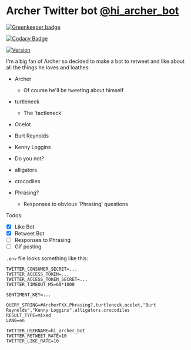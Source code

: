 # Archer Twitter bot [@hi_archer_bot](https://twitter.com/hi_archer_bot)

[![Greenkeeper badge](https://badges.greenkeeper.io/spences10/archer-twitter-bot.svg)](https://greenkeeper.io/)

[![Codacy Badge](https://api.codacy.com/project/badge/Grade/4ac9a8c2c30a4b09af042d95d1bac8ac)](https://www.codacy.com/app/spences10/archer-twitter-bot?utm_source=github.com&utm_medium=referral&utm_content=spences10/archer-twitter-bot&utm_campaign=badger)

[![Version][licence-badge]][licence-link]

I'm a big fan of Archer so decided to make a bot to retweet and like about all the things he loves and loathes:

- Archer
    * Of course he'll be tweeting about himself
- turtleneck
    * The 'tactleneck'
- Ocelot
- Burt Reynolds
- Kenny Loggins
- Do you not?
- alligators
- crocodiles

- Phrasing?
    * Responses to obvious 'Phrasing' questions

Todos:

- [x] Like Bot
- [x] Retweet Bot
- [ ] Responses to Phrasing
- [ ] Gif posting

`.env` file looks something like this:

```shell
TWITTER_CONSUMER_SECRET=...
TWITTER_ACCESS_TOKEN=...
TWITTER_ACCESS_TOKEN_SECRET=...
TWITTER_TIMEOUT_MS=60*1000

SENTIMENT_KEY=...

QUERY_STRING=#ArcherFXX,Phrasing?,turtleneck,ocelot,"Burt Reynolds","Kenny Loggins",alligators,crocodiles
RESULT_TYPE=mixed
LANG=en

TWITTER_USERNAME=hi_archer_bot
TWITTER_RETWEET_RATE=10
TWITTER_LIKE_RATE=10
```


[licence-badge]: https://img.shields.io/badge/license-MIT-orange.svg?style=flat-square
[licence-link]: http://opensource.org/licenses/MIT
